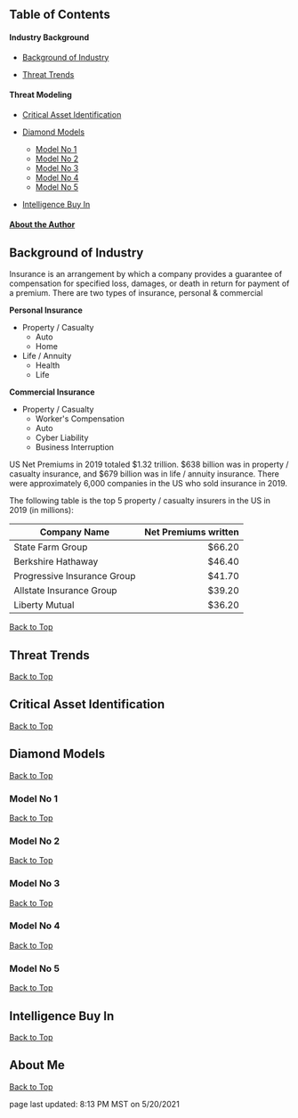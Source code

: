 ## Table of Contents

#### Industry Background

  * [Background of Industry](#background-of-industry)

  * [Threat Trends](#threat-trends)

#### Threat Modeling

  * [Critical Asset Identification](#critical-asset-identification)

  * [Diamond Models](#diamond-models)
    * [Model No 1](#model-no-1)
    * [Model No 2](#model-no-2)
    * [Model No 3](#model-no-3)
    * [Model No 4](#model-no-4)
    * [Model No 5](#model-no-5)
  * [Intelligence Buy In](#intelligence-buy-in)

#### [About the Author](#about-me)

## Background of Industry

Insurance is an arrangement by which a company provides a guarantee of compensation for specified loss, damages, or death in return for payment of a premium. There are two types of insurance, personal & commercial

**Personal Insurance**

* Property / Casualty
  * Auto
  * Home
* Life / Annuity
  * Health
  * Life

**Commercial Insurance**

* Property / Casualty
  * Worker's Compensation
  * Auto
  * Cyber Liability
  * Business Interruption

US Net Premiums in 2019 totaled $1.32 trillion. $638 billion was in property / casualty insurance, and $679 billion was in life / annuity insurance. There were approximately 6,000 companies in the US who sold insurance in 2019.

The following table is the top 5 property / casualty insurers in the US in 2019 (in millions):

|Company Name|Net Premiums written|
|---|---:|
|State Farm Group|$66.20|
|Berkshire Hathaway|$46.40|
|Progressive Insurance Group|$41.70|
|Allstate Insurance Group|$39.20|
|Liberty Mutual|$36.20|

[Back to Top](#table-of-contents)

## Threat Trends

[Back to Top](#table-of-contents)

## Critical Asset Identification

[Back to Top](#table-of-contents)

## Diamond Models

[Back to Top](#table-of-contents)

### Model No 1

[Back to Top](#table-of-contents)

### Model No 2

[Back to Top](#table-of-contents)

### Model No 3

[Back to Top](#table-of-contents)

### Model No 4

[Back to Top](#table-of-contents)

### Model No 5

[Back to Top](#table-of-contents)

## Intelligence Buy In

[Back to Top](#table-of-contents)

## About Me

[Back to Top](#table-of-contents)

page last updated: 8:13 PM MST on 5/20/2021

